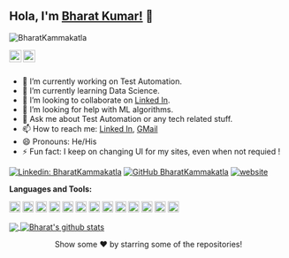 ## Hola, I'm [Bharat Kumar!](https://bharatkammakatla.com) 👋

<p align="left"> <img src="https://komarev.com/ghpvc/?username=BharatKammakatla&label=Views&color=blue&style=plastic" alt="BharatKammakatla" /> </p>


<a href="https://linkedin.com/in/bharatkammakatla">
  <img align="left" alt="Bharat's Linkdein" width="22px" src="https://cdn.jsdelivr.net/npm/simple-icons@v3/icons/linkedin.svg" />
</a>
<a href="https://github.com/BharatKammakatla">
  <img align="left" alt="Bharat's Github" width="22px" src="https://cdn.jsdelivr.net/npm/simple-icons@v3/icons/github.svg" />
</a>


<br/>
<br/>


- 🔭 I’m currently working on Test Automation.
- 🌱 I’m currently learning Data Science.
- 👯 I’m looking to collaborate on [Linked In](https://linkedin.com/in/bharatkammakatla).
- 🤔 I’m looking for help with ML algorithms.
- 💬 Ask me about Test Automation or any tech related stuff.
- 📫 How to reach me: [Linked In](https://linkedin.com/in/bharatkammakatla), [GMail](mailto:bharatkammakatla@gmail.com)
- 😄 Pronouns: He/His
- ⚡ Fun fact: I keep on changing UI for my sites, even when not requied !


[![Linkedin: BharatKammakatla](https://img.shields.io/badge/-bharatkammakatla-blue?style=flat-square&logo=Linkedin&logoColor=white&link=https://www.linkedin.com/in/bharatkammakatla/)](https://www.linkedin.com/in/bharatkammakatla/)
[![GitHub BharatKammakatla](https://img.shields.io/github/followers/BharatKammakatla?label=follow&style=social)](https://github.com/BharatKammakatla)
[![website](https://img.shields.io/badge/PortfolioWebsite-bharatkammkatla.com-2648ff?style=flat-square&logo=google-chrome)](https://bharatkammakatla.com/)


**Languages and Tools:**  

<code><img height="20" alt="python" src="https://user-images.githubusercontent.com/28840761/89373851-5696c900-d71c-11ea-9fad-09e52584c77b.png"></code>
<code><img height="20" alt="java" src="https://user-images.githubusercontent.com/28840761/89373844-54cd0580-d71c-11ea-8525-e618ed8e029d.png"></code>
<code><img height="20" alt="selenium" src="https://user-images.githubusercontent.com/28840761/89373854-572f5f80-d71c-11ea-8368-3846394b1948.png"></code>
<code><img height="20" src="https://user-images.githubusercontent.com/28840761/89373836-53034200-d71c-11ea-90c2-8af982862024.png"></code>
<code><img height="20" src="https://user-images.githubusercontent.com/28840761/89373837-53034200-d71c-11ea-8a99-a1c965213ebf.png"></code>
<code><img height="20" src="https://user-images.githubusercontent.com/28840761/89373840-54346f00-d71c-11ea-8986-c7b64a757cfe.png"></code>
<code><img height="20" src="https://user-images.githubusercontent.com/28840761/89373842-54cd0580-d71c-11ea-9643-e145b5c4e727.png"></code>
<code><img height="20" src="https://user-images.githubusercontent.com/28840761/89373845-55659c00-d71c-11ea-827a-a381e836e1d8.png"></code>
<code><img height="20" alt="postgres" src="https://user-images.githubusercontent.com/28840761/89373848-55fe3280-d71c-11ea-93d1-b677877922e5.png"></code>
<code><img height="20" alt="keras" src="https://user-images.githubusercontent.com/28840761/89373846-55fe3280-d71c-11ea-9b1b-bff36580c3e9.png"></code>
<code><img height="20" alt="tensorflow" src="https://user-images.githubusercontent.com/28840761/89373857-57c7f600-d71c-11ea-9c55-201529a5d534.png"></code>
<code><img height="20" alt="react" src="https://user-images.githubusercontent.com/28840761/89373852-5696c900-d71c-11ea-8d90-b469310bd189.png"></code>
<code><img height="20" alt="apache-maven" src="https://user-images.githubusercontent.com/28840761/89373834-51d21500-d71c-11ea-8799-b80a6c095b67.png"></code>


<a href="https://github.com/BharatKammakatla">
  <img align="center" src="https://github-readme-stats.vercel.app/api/top-langs/?username=BharatKammakatla&theme=light&hide_langs_below=1" />
</a>
<a href="https://github.com/BharatKammakatla">
 <img align="center" src="https://github-readme-stats.vercel.app/api?username=BharatKammakatla&show_icons=true&theme=light&line_height=27" alt="Bharat's github stats"/>
</a>

<div align="center">

 Show some ❤️ by starring some of the repositories!

</div>
